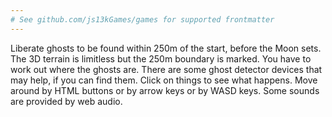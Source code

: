```yaml
---
# See github.com/js13kGames/games for supported frontmatter
---
```

Liberate ghosts to be found within 250m of the start, before the Moon sets. The 3D terrain is limitless but the 250m boundary is marked. You have to work out where the ghosts are. There are some ghost detector devices that may help, if you can find them. Click on things to see what happens. Move around by HTML buttons or by arrow keys or by WASD keys. Some sounds are provided by web audio.